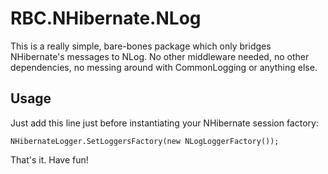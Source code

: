 ﻿# RBC.NHibernate.NLog

This is a really simple, bare-bones package which only bridges NHibernate's messages to NLog.
No other middleware needed, no other dependencies, no messing around with CommonLogging or anything else.

## Usage
Just add this line just before instantiating your NHibernate session factory:

`NHibernateLogger.SetLoggersFactory(new NLogLoggerFactory());`

That's it. Have fun!
